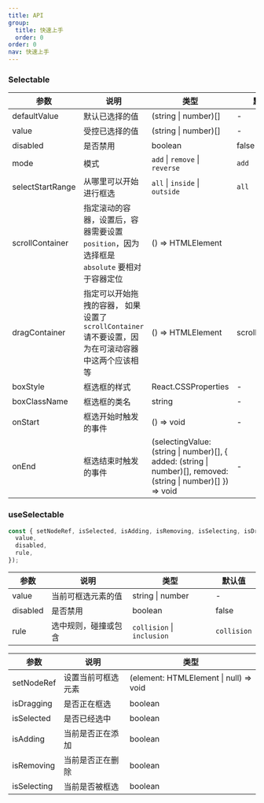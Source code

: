 ```yaml
---
title: API
group:
  title: 快速上手
  order: 0
order: 0
nav: 快速上手
---
```


### Selectable

| 参数             | 说明                                                                                               | 类型                                                                                                           | 默认值          |
| ---------------- | -------------------------------------------------------------------------------------------------- | -------------------------------------------------------------------------------------------------------------- | --------------- |
| defaultValue     | 默认已选择的值                                                                                     | (string \| number)[]                                                                                           | -               |
| value            | 受控已选择的值                                                                                     | (string \| number)[]                                                                                           | -               |
| disabled         | 是否禁用                                                                                           | boolean                                                                                                        | false           |
| mode             | 模式                                                                                               | `add` \| `remove` \| `reverse`                                                                                 | `add`           |
| selectStartRange | 从哪里可以开始进行框选                                                                             | `all` \| `inside` \| `outside`                                                                                 | `all`           |
| scrollContainer  | 指定滚动的容器，设置后，容器需要设置 `position`，因为选择框是 `absolute` 要相对于容器定位          | () => HTMLElement                                                                                              |
| dragContainer    | 指定可以开始拖拽的容器， 如果设置了 `scrollContainer` 请不要设置，因为在可滚动容器中这两个应该相等 | () => HTMLElement                                                                                              | scrollContainer |
| boxStyle         | 框选框的样式                                                                                       | React.CSSProperties                                                                                            | -               |
| boxClassName     | 框选框的类名                                                                                       | string                                                                                                         | -               |
| onStart          | 框选开始时触发的事件                                                                               | () => void                                                                                                     | -               |
| onEnd            | 框选结束时触发的事件                                                                               | (selectingValue: (string \| number)[], { added: (string \| number)[], removed: (string \| number)[] }) => void | -               |

### useSelectable

```typescript
const { setNodeRef, isSelected, isAdding, isRemoving, isSelecting, isDragging } = useSelectable({
  value,
  disabled,
  rule,
});
```

| 参数     | 说明                 | 类型                       | 默认值      |
| -------- | -------------------- | -------------------------- | ----------- |
| value    | 当前可框选元素的值   | string \| number           | -           |
| disabled | 是否禁用             | boolean                    | false       |
| rule     | 选中规则，碰撞或包含 | `collision` \| `inclusion` | `collision` |

| 参数        | 说明               | 类型                                   |
| ----------- | ------------------ | -------------------------------------- |
| setNodeRef  | 设置当前可框选元素 | (element: HTMLElement \| null) => void |
| isDragging  | 是否正在框选       | boolean                                |
| isSelected  | 是否已经选中       | boolean                                |
| isAdding    | 当前是否正在添加   | boolean                                |
| isRemoving  | 当前是否正在删除   | boolean                                |
| isSelecting | 当前是否被框选     | boolean                                |
